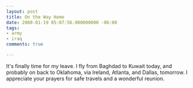 ```yaml
---
layout: post
title: On the Way Home
date: 2008-01-19 05:07:56.000000000 -06:00
tags:
- army
- iraq 
comments: true

---
```

<p>It's finally time for my leave. I fly from Baghdad to Kuwait today, and probably on back to Oklahoma, via Ireland, Atlanta, and Dallas, tomorrow. I appreciate your prayers for safe travels and a wonderful reunion.</p>
